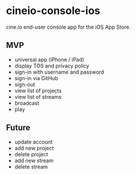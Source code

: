 # cineio-console-ios

cine.io end-user console app for the iOS App Store.

## MVP

- universal app (iPhone / iPad)
- display TOS and privacy policy
- sign-in with username and password
- sign-in via GitHub
- sign-out
- view list of projects
- view list of streams
- broadcast
- play

## Future

- update account
- add new project
- delete project
- add new stream
- delete stream
